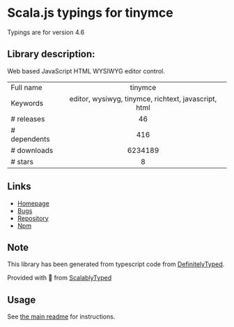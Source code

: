 
# Scala.js typings for tinymce

Typings are for version 4.6

## Library description:
Web based JavaScript HTML WYSIWYG editor control.

|                    |                 |
| ------------------ | :-------------: |
| Full name          | tinymce |
| Keywords           | editor, wysiwyg, tinymce, richtext, javascript, html |
| # releases         | 46 |
| # dependents       | 416 |
| # downloads        | 6234189 |
| # stars            | 8 |

## Links
- [Homepage](https://github.com/tinymce/tinymce-dist#readme)
- [Bugs](https://github.com/tinymce/tinymce/issues)
- [Repository](https://github.com/tinymce/tinymce-dist)
- [Npm](https://www.npmjs.com/package/tinymce)
    


## Note
This library has been generated from typescript code from [DefinitelyTyped](https://definitelytyped.org).

Provided with :purple_heart: from [ScalablyTyped](https://github.com/oyvindberg/ScalablyTyped)

## Usage
See [the main readme](../../readme.md) for instructions.


